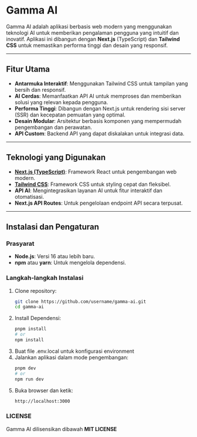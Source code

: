 # Gamma AI

Gamma AI adalah aplikasi berbasis web modern yang menggunakan teknologi AI untuk memberikan pengalaman pengguna yang intuitif dan inovatif. Aplikasi ini dibangun dengan **Next.js** (TypeScript) dan **Tailwind CSS** untuk memastikan performa tinggi dan desain yang responsif.

---

## Fitur Utama

- **Antarmuka Interaktif**: Menggunakan Tailwind CSS untuk tampilan yang bersih dan responsif.
- **AI Cerdas**: Memanfaatkan API AI untuk memproses dan memberikan solusi yang relevan kepada pengguna.
- **Performa Tinggi**: Dibangun dengan Next.js untuk rendering sisi server (SSR) dan kecepatan pemuatan yang optimal.
- **Desain Modular**: Arsitektur berbasis komponen yang mempermudah pengembangan dan perawatan.
- **API Custom**: Backend API yang dapat diskalakan untuk integrasi data.

---

## Teknologi yang Digunakan

- **[Next.js (TypeScript)](https://nextjs.org/)**: Framework React untuk pengembangan web modern.
- **[Tailwind CSS](https://tailwindcss.com/)**: Framework CSS untuk styling cepat dan fleksibel.
- **API AI**: Mengintegrasikan layanan AI untuk fitur interaktif dan otomatisasi.
- **Next.js API Routes**: Untuk pengelolaan endpoint API secara terpusat.

---

## Instalasi dan Pengaturan

### Prasyarat
- **Node.js**: Versi 16 atau lebih baru.
- **npm** atau **yarn**: Untuk mengelola dependensi.

### Langkah-langkah Instalasi

1. Clone repository:
   ```bash
   git clone https://github.com/username/gamma-ai.git
   cd gamma-ai

2. Install Dependensi:
   ```bash
   pnpm install
   # or
   npm install

3. Buat file .env.local untuk konfigurasi environment
4. Jalankan aplikasi dalam mode pengembangan:
   ```bash
   pnpm dev
   # or
   npm run dev

5. Buka browser dan ketik:
   ```bash
   http://localhost:3000

### LICENSE
Gamma AI dilisensikan dibawah **MIT LICENSE**
